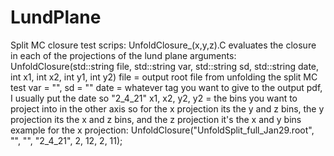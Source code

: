 # LundPlane

Split MC closure test scrips: UnfoldClosure_(x,y,z).C evaluates the closure in each of the projections of the lund plane 
arguments: UnfoldClosure(std::string file, std::string var, std::string sd, std::string date, int x1, int x2, int y1, int y2)
file = output root file from unfolding the split MC test 
var = "", sd = "" 
date = whatever tag you want to give to the output pdf, I usually put the date so "2_4_21"
x1, x2, y2, y2 = the bins you want to project into in the other axis so for the x projection its the y and z bins, the y projection its the x and z bins, and the z projection it's the x and y bins
example for the x projection: UnfoldClosure("UnfoldSplit_full_Jan29.root", "", "", "2_4_21", 2, 12, 2, 11);
